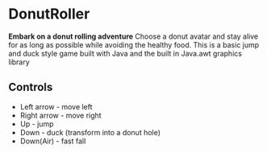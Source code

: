 # DonutRoller
**Embark on a donut rolling adventure** Choose a donut avatar and stay alive for as long as possible while avoiding the healthy food. This is a basic jump and duck style game built with Java and the built in Java.awt graphics library

## Controls
 * Left arrow - move left
 * Right arrow - move right
 * Up - jump
 * Down - duck (transform into a donut hole)
 * Down(Air) - fast fall
 

